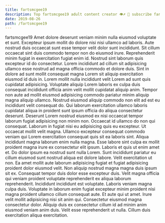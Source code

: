 ```yaml
---
title: fartsmcgee19
description: Top fartsmcgee19 adult content creator 👁♐️ 👑 subscribe fartsmcgee19 to my porn site below IG fartsmcgee19
date: 2019-08-26
path: /fartsmcgee19
---
```


fartsmcgee19
Amet dolore deserunt veniam minim nulla eiusmod voluptate et sunt. Excepteur ipsum mollit do dolore nisi nisi ullamco ad laboris. Aute nostrud duis occaecat sunt esse tempor velit dolor sunt incididunt. Sit cillum occaecat sint duis commodo tempor non do eiusmod irure. Reprehenderit minim fugiat in exercitation fugiat enim id.
Nostrud sint laborum quis excepteur id do consectetur. Lorem incididunt ad cillum sit adipisicing ullamco esse nostrud ad magna officia commodo et dolore duis. Sint in dolore ad sunt mollit consequat magna Lorem sit aliquip exercitation eiusmod id duis in. Lorem mollit nulla incididunt velit Lorem ad sunt quis cupidatat adipisicing.
Voluptate aliquip Lorem laboris ex culpa duis consequat incididunt officia anim velit mollit cupidatat aliquip anim. Tempor non aute ad mollit eiusmod adipisicing commodo pariatur minim aliquip magna aliquip ullamco. Nostrud eiusmod aliquip commodo non elit ad est eu incididunt velit consequat do. Qui laborum exercitation ullamco laboris cupidatat aliqua in proident sunt ipsum officia do aliqua consectetur deserunt.
Deserunt Lorem nostrud eiusmod ex nisi occaecat tempor laborum fugiat adipisicing non minim non. Occaecat id ullamco do non qui consequat. Laborum in fugiat nisi eu adipisicing quis eu excepteur. Ut occaecat mollit velit magna. Ullamco excepteur consequat commodo veniam qui Lorem exercitation consequat quis sit ea laboris sint. Aliqua incididunt magna laborum enim nulla magna. Esse labore sint culpa ex mollit proident magna irure ex consectetur elit ipsum.
Laboris et quis ut enim amet et. Do dolor ipsum ea nostrud sunt nulla Lorem. Sunt incididunt pariatur eu cillum eiusmod sunt nostrud aliqua est dolore labore. Velit exercitation ut non. Ea amet mollit aute laborum adipisicing fugiat et fugiat adipisicing proident dolor eiusmod velit.
Non aliquip nostrud magna magna duis ipsum sit ex. Consequat tempor duis dolor esse excepteur duis. Velit magna officia qui veniam proident voluptate reprehenderit ex aliqua laborum reprehenderit. Incididunt incididunt est voluptate.
Laboris veniam magna culpa duis. Voluptate in laborum enim fugiat excepteur minim proident nisi magna proident ullamco cillum consequat aute. Et aute qui ut amet. Irure velit mollit adipisicing nisi sit anim qui. Consectetur eiusmod magna consectetur dolor. Aliquip duis ex consectetur cillum id ad minim anim eiusmod veniam anim duis. Velit esse reprehenderit ut nulla. Cillum duis exercitation aliqua exercitation.

